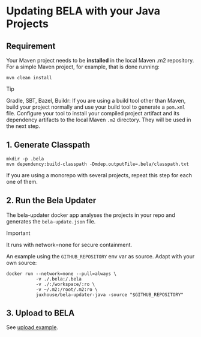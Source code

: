 # Updating BELA with your Java Projects

## Requirement

Your Maven project needs to be **installed** in the local Maven .m2 repository. For a simple Maven project, for example, that is done running:

`mvn clean install`

> [!TIP]
> Gradle, SBT, Bazel, Buildr: If you are using a build tool other than Maven, build your project normally and use your build tool to generate a `pom.xml` file. Configure your tool to install your compiled project artifact and its dependency artifacts to the local Maven `.m2` directory. They will be used in the next step.


## 1. Generate Classpath

```
mkdir -p .bela
mvn dependency:build-classpath -Dmdep.outputFile=.bela/classpath.txt
```

If you are using a monorepo with several projects, repeat this step for each one of them.


## 2. Run the Bela Updater

The bela-updater docker app analyses the projects in your repo and generates the `bela-update.json` file.

> [!IMPORTANT]
> It runs with network=none for secure containment.

An example using the `GITHUB_REPOSITORY` env var as source. Adapt with your own source:
```
docker run --network=none --pull=always \
           -v ./.bela:/.bela
           -v ./:/workspace/:ro \
           -v ~/.m2:/root/.m2:ro \
           juxhouse/bela-updater-java -source "$GITHUB_REPOSITORY"
```

## 3. Upload to BELA

See [upload example](/updaters/reference/upload-example.md).
